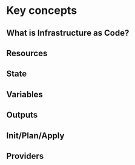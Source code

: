 # Key concepts

## What is Infrastructure as Code?

## Resources

## State

## Variables

## Outputs

## Init/Plan/Apply

## Providers